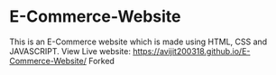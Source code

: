 # E-Commerce-Website

This is an E-Commerce website which is made using HTML, CSS and JAVASCRIPT.
View Live website: https://avijit200318.github.io/E-Commerce-Website/
Forked
